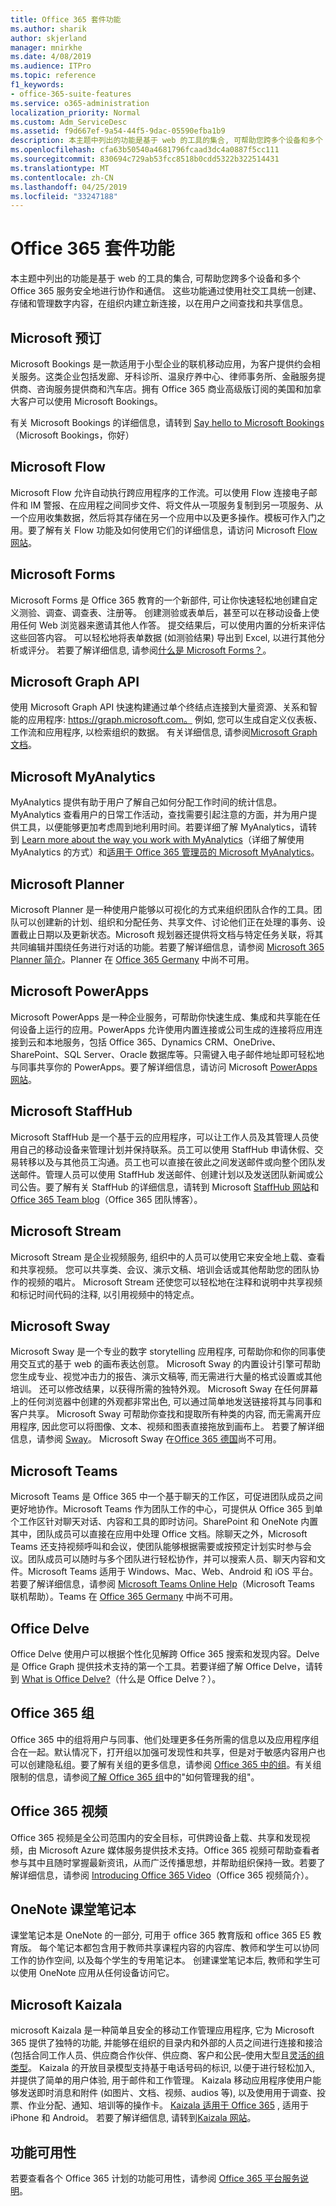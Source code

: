 ```yaml
---
title: Office 365 套件功能
ms.author: sharik
author: skjerland
manager: mnirkhe
ms.date: 4/08/2019
ms.audience: ITPro
ms.topic: reference
f1_keywords:
- office-365-suite-features
ms.service: o365-administration
localization_priority: Normal
ms.custom: Adm_ServiceDesc
ms.assetid: f9d667ef-9a54-44f5-9dac-05590efba1b9
description: 本主题中列出的功能是基于 web 的工具的集合, 可帮助您跨多个设备和多个 Office 365 服务安全地进行协作和通信。 这些功能通过使用社交工具统一创建、存储和管理数字内容，在组织内建立新连接，以在用户之间查找和共享信息。
ms.openlocfilehash: cfa63b50540a4681796fcaad3dc4a0887f5cc111
ms.sourcegitcommit: 830694c729ab53fcc8518b0cdd5322b322514431
ms.translationtype: MT
ms.contentlocale: zh-CN
ms.lasthandoff: 04/25/2019
ms.locfileid: "33247188"
---
```

# <a name="office-365-suite-features"></a>Office 365 套件功能

本主题中列出的功能是基于 web 的工具的集合, 可帮助您跨多个设备和多个 Office 365 服务安全地进行协作和通信。 这些功能通过使用社交工具统一创建、存储和管理数字内容，在组织内建立新连接，以在用户之间查找和共享信息。
  
## <a name="microsoft-bookings"></a>Microsoft 预订
<a name="BKMK_Bookings"> </a>

Microsoft Bookings 是一款适用于小型企业的联机移动应用，为客户提供约会相关服务。这类企业包括发廊、牙科诊所、温泉疗养中心、律师事务所、金融服务提供商、咨询服务提供商和汽车店。拥有 Office 365 商业高级版订阅的美国和加拿大客户可以使用 Microsoft Bookings。 
  
有关 Microsoft Bookings 的详细信息，请转到 [Say hello to Microsoft Bookings](https://support.office.com/en-us/article/Say-hello-to-Microsoft-Bookings-47403d64-a067-4754-9ae9-00157244c27d?ui=en-US&amp;rs=en-US&amp;ad=US)（Microsoft Bookings，你好）
  
## <a name="microsoft-flow"></a>Microsoft Flow
<a name="BKMK_Flow"> </a>

Microsoft Flow 允许自动执行跨应用程序的工作流。可以使用 Flow 连接电子邮件和 IM 警报、在应用程之间同步文件、将文件从一项服务复制到另一项服务、从一个应用收集数据，然后将其存储在另一个应用中以及更多操作。模板可作入门之用。要了解有关 Flow 功能及如何使用它们的详细信息，请访问 Microsoft [Flow 网站](https://flow.microsoft.com/en-us/)。
  
## <a name="microsoft-forms"></a>Microsoft Forms
<a name="BKMK_Forms"> </a>

Microsoft Forms 是 Office 365 教育的一个新部件, 可让你快速轻松地创建自定义测验、调查、调查表、注册等。 创建测验或表单后，甚至可以在移动设备上使用任何 Web 浏览器来邀请其他人作答。 提交结果后，可以使用内置的分析来评估这些回答内容。 可以轻松地将表单数据 (如测验结果) 导出到 Excel, 以进行其他分析或评分。 若要了解详细信息, 请参阅[什么是 Microsoft Forms？](https://support.office.com/en-us/forms)。
  
## <a name="microsoft-graph-api"></a>Microsoft Graph API
<a name="BKMK_Graph"> </a>

使用 Microsoft Graph API 快速构建通过单个终结点连接到大量资源、关系和智能的应用程序: https://graph.microsoft.com。 例如, 您可以生成自定义仪表板、工作流和应用程序, 以检索组织的数据。 有关详细信息, 请参阅[Microsoft Graph 文档](https://go.microsoft.com/fwlink/?linkid=849595)。
  
## <a name="microsoft-myanalytics"></a>Microsoft MyAnalytics
<a name="BKMK_MyAnalytics"> </a>

MyAnalytics 提供有助于用户了解自己如何分配工作时间的统计信息。MyAnalytics 查看用户的日常工作活动，查找需要引起注意的方面，并为用户提供工具，以便能够更加考虑周到地利用时间。若要详细了解 MyAnalytics，请转到 [Learn more about the way you work with MyAnalytics](https://support.office.com/en-us/article/Learn-more-about-the-way-you-work-with-Microsoft-MyAnalytics-23462129-e512-40ee-acad-d968916c31b8?ui=en-US&amp;rs=en-US&amp;ad=US)（详细了解使用 MyAnalytics 的方式）和[适用于 Office 365 管理员的 Microsoft MyAnalytics](https://support.office.com/en-us/article/Microsoft-MyAnalytics-for-Office-365-admins-77590915-6eb0-47a6-a72f-8116cfcfc2c7)。
  
## <a name="microsoft-planner"></a>Microsoft Planner
<a name="BKMK_Planner"> </a>

Microsoft Planner 是一种使用户能够以可视化的方式来组织团队合作的工具。团队可以创建新的计划、组织和分配任务、共享文件、讨论他们正在处理的事务、设置截止日期以及更新状态。Microsoft 规划器还提供将文档与特定任务关联，将其共同编辑并围绕任务进行对话的功能。若要了解详细信息，请参阅 [Microsoft 365 Planner 简介](http://go.microsoft.com/fwlink/?LinkID=718016&amp;clcid=0x4809)。Planner 在 [Office 365 Germany](office-365-germany.md) 中尚不可用。
  
## <a name="microsoft-powerapps"></a>Microsoft PowerApps
<a name="BKMK_PowerApps"> </a>

Microsoft PowerApps 是一种企业服务，可帮助你快速生成、集成和共享能在任何设备上运行的应用。PowerApps 允许使用内置连接或公司生成的连接将应用连接到云和本地服务，包括 Office 365、Dynamics CRM、OneDrive、SharePoint、SQL Server、Oracle 数据库等。只需键入电子邮件地址即可轻松地与同事共享你的 PowerApps。要了解详细信息，请访问 Microsoft [PowerApps 网站](https://powerapps.microsoft.com/en-us/)。
  
## <a name="microsoft-staffhub"></a>Microsoft StaffHub
<a name="BKMK_StaffHub"> </a>

Microsoft StaffHub 是一个基于云的应用程序，可以让工作人员及其管理人员使用自己的移动设备来管理计划并保持联系。员工可以使用 StaffHub 申请休假、交易转移以及与其他员工沟通。员工也可以直接在彼此之间发送邮件或向整个团队发送邮件。管理人员可以使用 StaffHub 发送邮件、创建计划以及发送团队新闻或公司公告。要了解有关 StaffHub 的详细信息，请转到 Microsoft [StaffHub 网站](https://staffhub.office.com/)和 [Office 365 Team blog](https://blogs.office.com/2017/01/12/microsoft-staffhub-is-here/)（Office 365 团队博客）。
  
## <a name="microsoft-stream"></a>Microsoft Stream
<a name="BKMK_Stream"> </a>

Microsoft Stream 是企业视频服务, 组织中的人员可以使用它来安全地上载、查看和共享视频。 您可以共享类、会议、演示文稿、培训会话或其他帮助您的团队协作的视频的唱片。 Microsoft Stream 还使您可以轻松地在注释和说明中共享视频和标记时间代码的注释, 以引用视频中的特定点。
  
## <a name="microsoft-sway"></a>Microsoft Sway
<a name="BKMK_Sway"> </a>

Microsoft Sway 是一个专业的数字 storytelling 应用程序, 可帮助你和你的同事使用交互式的基于 web 的画布表达创意。 Microsoft Sway 的内置设计引擎可帮助您生成专业、视觉冲击力的报告、演示文稿等, 而无需进行大量的格式设置或其他培训。 还可以修改结果，以获得所需的独特外观。 Microsoft Sway 在任何屏幕上的任何浏览器中创建的外观都非常出色, 可以通过简单地发送链接将其与同事和客户共享。 Microsoft Sway 可帮助你查找和提取所有种类的内容, 而无需离开应用程序, 因此您可以将图像、文本、视频和图表直接拖放到画布上。 若要了解详细信息，请参阅 [Sway](https://sway.com)。 Microsoft Sway 在[Office 365 德国](office-365-germany.md)尚不可用。
  
## <a name="microsoft-teams"></a>Microsoft Teams
<a name="BKMK_Teams"> </a>

Microsoft Teams 是 Office 365 中一个基于聊天的工作区，可促进团队成员之间更好地协作。Microsoft Teams 作为团队工作的中心，可提供从 Office 365 到单个工作区针对聊天对话、内容和工具的即时访问。SharePoint 和 OneNote 内置其中，团队成员可以直接在应用中处理 Office 文档。除聊天之外，Microsoft Teams 还支持视频呼叫和会议，使团队能够根据需要或按预定计划实时参与会议。团队成员可以随时与多个团队进行轻松协作，并可以搜索人员、聊天内容和文件。Microsoft Teams 适用于 Windows、Mac、Web、Android 和 iOS 平台。若要了解详细信息，请参阅 [Microsoft Teams Online Help](https://go.microsoft.com/fwlink/?linkid=834413)（Microsoft Teams 联机帮助）。Teams 在 [Office 365 Germany](office-365-germany.md) 中尚不可用。
  
## <a name="office-delve"></a>Office Delve
<a name="BKMK_Delve"> </a>

Office Delve 使用户可以根据个性化见解跨 Office 365 搜索和发现内容。Delve 是 Office Graph 提供技术支持的第一个工具。若要详细了解 Office Delve，请转到 [What is Office Delve?](https://go.microsoft.com/fwlink/?LinkId=511463)（什么是 Office Delve？）。 
  
## <a name="office-365-groups"></a>Office 365 组
<a name="BKMK_Groups"> </a>

Office 365 中的组将用户与同事、他们处理更多任务所需的信息以及应用程序组合在一起。默认情况下，打开组以加强可发现性和共享，但是对于敏感内容用户也可以创建隐私组。要了解有关组的更多信息，请参阅 [Office 365 中的组](https://support.office.com/en-US/Article/Find-help-about-Groups-in-Office-365-7a9b321f-b76a-4d53-b98b-a2b0b7946de1)。有关组限制的信息，请参阅[了解 Office 365 组](https://go.microsoft.com/fwlink/?linkid=846714)中的"如何管理我的组"。
  
## <a name="office-365-video"></a>Office 365 视频
<a name="BKMK_Video"> </a>

Office 365 视频是全公司范围内的安全目标，可供跨设备上载、共享和发现视频，由 Microsoft Azure 媒体服务提供技术支持。Office 365 视频可帮助查看者参与其中且随时掌握最新资讯，从而广泛传播思想，并帮助组织保持一致。若要了解详细信息，请参阅 [Introducing Office 365 Video](https://blogs.office.com/2014/11/18/introducing-office-365-video/)（Office 365 视频简介）。
  
## <a name="onenote-class-notebook"></a>OneNote 课堂笔记本

课堂笔记本是 OneNote 的一部分, 可用于 office 365 教育版和 office 365 E5 教育版。 每个笔记本都包含用于教师共享课程内容的内容库、教师和学生可以协同工作的协作空间, 以及每个学生的专用笔记本。 创建课堂笔记本后, 教师和学生可以使用 OneNote 应用从任何设备访问它。

## <a name="microsoft-kaizala"></a>Microsoft Kaizala

microsoft Kaizala 是一种简单且安全的移动工作管理应用程序, 它为 Microsoft 365 提供了独特的功能, 并能够在组织的目录内和外部的人员之间进行连接和接洽 (包括合同工作人员、供应商合作伙伴、供应商、客户和公民–使用大型且[灵活的组类型](https://techcommunity.microsoft.com/t5/Microsoft-Kaizala-Blog/Model-your-communication-needs-using-Kaizala/ba-p/299710)。 Kaizala 的开放目录模型支持基于电话号码的标识, 以便于进行轻松加入, 并提供了简单的用户体验, 用于邮件和工作管理。 Kaizala 移动应用程序使用户能够发送即时消息和附件 (如图片、文档、视频、audios 等), 以及使用用于调查、投票、作业分配、通知、培训等的操作卡。 [Kaizala 适用于 Office 365](https://products.office.com/en/business/microsoft-kaizala) , 适用于 iPhone 和 Android。 若要了解详细信息, 请转到[Kaizala 网站](https://products.office.com/en/business/microsoft-kaizala)。 
  
## <a name="feature-availability"></a>功能可用性

若要查看各个 Office 365 计划的功能可用性，请参阅 [Office 365 平台服务说明](https://technet.microsoft.com/en-us/library/office-365-platform-service-description.aspx)。
  

